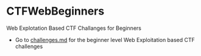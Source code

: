# CTFWebBeginners
Web Explotation Based CTF Challanges for Beginners

- Go to [challenges.md](https://github.com/vineeth-krishnan/CTFWebBeginners/blob/master/challenges.md) for the beginner level Web Exploitation based CTF challenges
